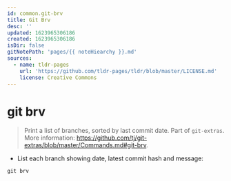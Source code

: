 ```yaml
---
id: common.git-brv
title: Git Brv
desc: ''
updated: 1623965306186
created: 1623965306186
isDir: false
gitNotePath: 'pages/{{ noteHiearchy }}.md'
sources:
  - name: tldr-pages
    url: 'https://github.com/tldr-pages/tldr/blob/master/LICENSE.md'
    license: Creative Commons
---
```

# git brv

> Print a list of branches, sorted by last commit date.
> Part of `git-extras`.
> More information: <https://github.com/tj/git-extras/blob/master/Commands.md#git-brv>.

- List each branch showing date, latest commit hash and message:

`git brv`

